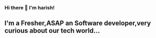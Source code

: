 ### Hi there 👋 I'm harish!

## I'm a Fresher,ASAP an Software developer,very curious about our tech world...
<!--
**HarishkumarSP/harishkumarsp** is a ✨ _special_ ✨ repository because its `README.md` (this file) appears on your GitHub profile.

Here are some ideas to get you started:

- 🔭 I’m currently working on GAME STORE an Web appplication🧐
- 🌱 I’m currently learning Spring boot and problem solving😋
- 👯 I’m looking to collaborate with developers who will be same as of my mindset🤪
- 💬 Ask me about 
  -JAVA
  -MOBILE TECH
  -Motivational and positive sayings from me😉
- 📫 How to reach me: 
 -Linkedin: 
- 😄 Pronouns: ...
- ⚡ Fun fact: ...
-->
